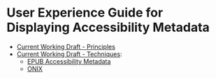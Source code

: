 # User Experience Guide for Displaying Accessibility Metadata
 
* [Current Working Draft - Principles](https://w3c.github.io/publ-a11y/UX-Guide-Metadata/draft/principles/)
* [Current Working Draft - Techniques](https://w3c.github.io/publ-a11y/UX-Guide-Metadata/draft/techniques/):
	* [EPUB Accessibility Metadata](https://w3c.github.io/publ-a11y/UX-Guide-Metadata/draft/techniques/epub-metadata/)
	* [ONIX](https://w3c.github.io/publ-a11y/UX-Guide-Metadata/draft/techniques/onix-metadata/)
